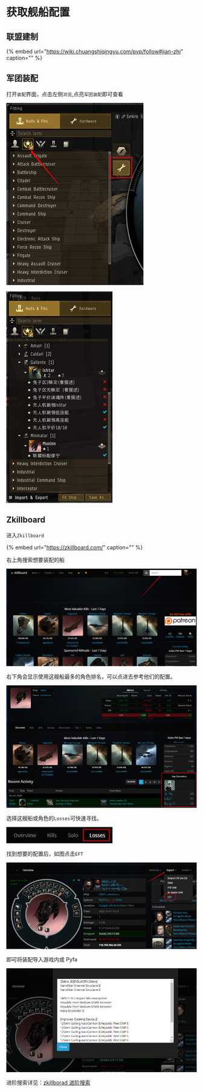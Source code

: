 # 获取舰船配置

## 联盟建制

{% embed url="https://wiki.chuangshiqingyu.com/pvp/follow#jian-zhi" caption="" %}

## 军团装配

打开`装配`界面，点击左侧`浏览`,点亮`军团装配`即可查看

![](../.gitbook/assets/snipaste_2020-10-07_21-07-59.png)

![](../.gitbook/assets/snipaste_2020-10-07_21-09-44.png)

## Zkillboard

进入`Zkillboard`

{% embed url="https://zkillboard.com/" caption="" %}

右上角搜索想要装配的船

![](../.gitbook/assets/snipaste_2020-10-07_21-23-05.png)

右下角会显示使用这艘船最多的角色排名，可以点进去参考他们的配置。

![](../.gitbook/assets/snipaste_2020-10-07_21-25-20.png)

选择这艘船或角色的`Losses`可快速寻找。

![](../.gitbook/assets/Snipaste_2020-10-10_22-04-33.png)

找到想要的配置后，如图点击`EFT`

![](../.gitbook/assets/snipaste_2020-10-07_21-28-11.png)

即可将装配导入游戏内或 Pyfa

![](../.gitbook/assets/snipaste_2020-10-07_21-28-20.png)

进阶搜索详见：[zkillborad 进阶搜索](https://wiki.chuangshiqingyu.com/tools/thrid-tools/zkillborad-advance-search)
